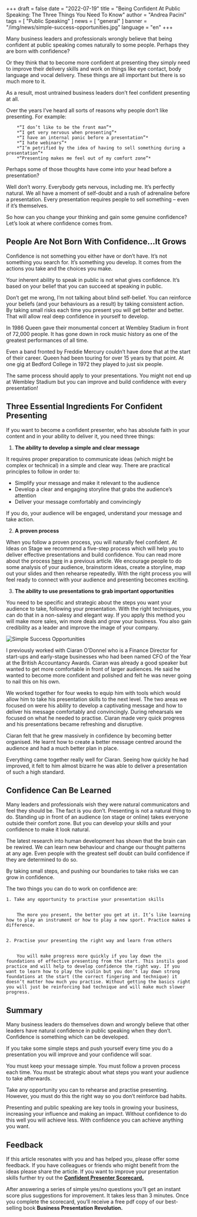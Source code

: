 +++
draft = false
date = "2022-07-19"
title = "Being Confident At Public Speaking: The Three Things You Need To Know"
author = "Andrea Pacini"
tags = [ "Public Speaking" ]
news = [ "general" ]
banner = "/img/news/simple-success-opportunities.jpg"
language = "en"
+++

Many business leaders and professionals wrongly believe that being confident at public speaking comes naturally to some people. Perhaps they are born with confidence?

Or they think that to become more confident at presenting they simply need to improve their delivery skills and work on things like eye contact, body language and vocal delivery. These things are all important but there is so much more to it.

As a result, most untrained business leaders don’t feel confident presenting at all. 

Over the years I’ve heard all sorts of reasons why people don’t like presenting. For example:


        *“I don’t like to be the front man”*
        *“I get very nervous when presenting”*
        *“I have an internal panic before a presentation”*
        *“I hate webinars”*
        *“I’m petrified by the idea of having to sell something during a presentation”* 
        *“Presenting makes me feel out of my comfort zone”*

Perhaps some of those thoughts have come into your head before a presentation?

Well don’t worry. Everybody gets nervous, including me. It’s perfectly natural. We all have a moment of self-doubt and a rush of adrenaline before a presentation. Every presentation requires people to sell something – even if it’s themselves.

So how can you change your thinking and gain some genuine confidence? Let’s look at where confidence comes from.


## People Are Not Born With Confidence…It Grows

Confidence is not something you either have or don’t have. It’s not something you search for. It’s something you develop. It comes from the actions you take and the choices you make.

Your inherent ability to speak in public is not what gives confidence. It’s based on your belief that you can succeed at speaking in public.

Don’t get me wrong, I’m not talking about blind self-belief. You can reinforce your beliefs (and your behaviours as a result) by taking consistent action. By taking small risks each time you present you will get better and better. That will allow real deep confidence in yourself to develop.

In 1986 Queen gave their monumental concert at Wembley Stadium in front of 72,000 people. It has gone down in rock music history as one of the greatest performances of all time.

Even a band fronted by Freddie Mercury couldn’t have done that at the start of their career. Queen had been touring for over 15 years by that point. At one gig at Bedford College in 1972 they played to just six people.

The same process should apply to your presentations. You might not end up at Wembley Stadium but you can improve and build confidence with every presentation!
 

## Three Essential Ingredients For Confident Presenting

If you want to become a confident presenter, who has absolute faith in your content and in your ability to deliver it, you need three things: 


1. **The ability to develop a simple and clear message**

It requires proper preparation to communicate ideas (which might be complex or technical) in a simple and clear way. There are practical principles to follow in order to: 


- Simplify your message and make it relevant to the audience 
- Develop a clear and engaging storyline that grabs the audience’s attention 
- Deliver your message comfortably and convincingly

If you do, your audience will be engaged, understand your message and take action. 


2. **A proven process** 

When you follow a proven process, you will naturally feel confident. At Ideas on Stage we recommend a five-step process which will help you to deliver effective presentations and build confidence. You can read more about the process [here](https://www.ideasonstage.com/news/2022/06/09/2022-06-09-public-speaking-a-proven-process-to-build-your-confidence/) in a previous article. We encourage people to do some analysis of your audience, brainstorm ideas, create a storyline, map out your slides and then rehearse repeatedly. With the right process you will feel ready to connect with your audience and presenting becomes exciting.


3. **The ability to use presentations to grab important opportunities**

You need to be specific and strategic about the steps you want your audience to take, following your presentation. With the right techniques, you can do that in a non-salesy and elegant way. If you apply this method you will make more sales, win more deals and grow your business. You also gain credibility as a leader and improve the image of your company.
 

![Simple Success Opportunities](/img/news/simple-success-opportunities.jpg)


I previously worked with Ciaran O’Donnel who is a Finance Director for start-ups and early-stage businesses who had been named CFO of the Year at the British Accountancy Awards. Ciaran was already a good speaker but wanted to get more comfortable in front of larger audiences. He said he wanted to become more confident and polished and felt he was never going to nail this on his own.

We worked together for four weeks to equip him with tools which would allow him to take his presentation skills to the next level. The two areas we focused on were his ability to develop a captivating message and how to deliver his message comfortably and convincingly. During rehearsals we focused on what he needed to practise. Ciaran made very quick progress and his presentations became refreshing and disruptive.

Ciaran felt that he grew massively in confidence by becoming better organised. He learnt how to create a better message centred around the audience and had a much better plan in place.

Everything came together really well for Ciaran. Seeing how quickly he had improved, it felt to him almost bizarre he was able to deliver a presentation of such a high standard.


## Confidence Can Be Learned 

Many leaders and professionals wish they were natural communicators and feel they should be. The fact is you don’t. Presenting is not a natural thing to do. Standing up in front of an audience (on stage or online) takes everyone outside their comfort zone. But you can develop your skills and your confidence to make it look natural.

The latest research into human development has shown that the brain can be rewired. We can learn new behaviour and change our thought patterns at any age. Even people with the greatest self doubt can build confidence if they are determined to do so. 

By taking small steps, and pushing our boundaries to take risks we can grow in confidence.

The two things you can do to work on confidence are:


    1. Take any opportunity to practise your presentation skills


        The more you present, the better you get at it. It’s like learning how to play an instrument or how to play a new sport. Practice makes a difference. 


    2. Practise your presenting the right way and learn from others


        You will make progress more quickly if you lay down the foundations of effective presenting from the start. This instils good practice and will help to develop confidence the right way. If you want to learn how to play the violin but you don’t lay down strong foundations at the start (the correct fingering and technique) it doesn’t matter how much you practise. Without getting the basics right you will just be reinforcing bad technique and will make much slower progress.


## Summary

Many business leaders do themselves down and wrongly believe that other leaders have natural confidence in public speaking when they don’t. Confidence is something which can be developed.

If you take some simple steps and push yourself every time you do a presentation you will improve and your confidence will soar.

You must keep your message simple. You must follow a proven process each time. You must be strategic about what steps you want your audience to take afterwards.

Take any opportunity you can to rehearse and practise presenting. However, you must do this the right way so you don’t reinforce bad habits.

Presenting and public speaking are key tools in growing your business, increasing your influence and making an impact. Without confidence to do this well you will achieve less. With confidence you can achieve anything you want.


## Feedback 

If this article resonates with you and has helped you, please offer some feedback. If you have colleagues or friends who might benefit from the ideas please share the article.
If you want to improve your presentation skills further try out the [**Confident Presenter Scorecard.**](https://presentationscorecard.scoreapp.com/)

After answering a series of simple yes/no questions you’ll get an instant score plus suggestions for improvement. It takes less than 3 minutes. Once you complete the scorecard, you’ll receive a free pdf copy of our best-selling book **Business Presentation Revolution.**


